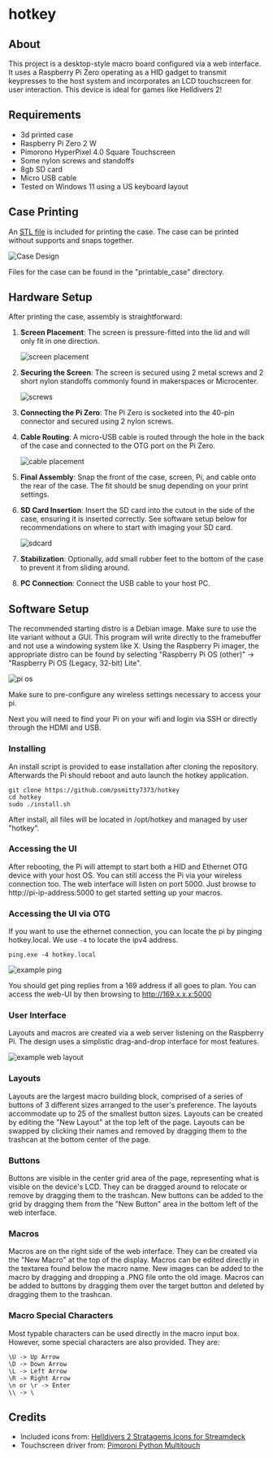 # hotkey

## About

This project is a desktop-style macro board configured via a web interface. It uses a Raspberry Pi Zero operating as a HID gadget to transmit keypresses to the host system and incorporates an LCD touchscreen for user interaction. This device is ideal for games like Helldivers 2!

## Requirements
- 3d printed case
- Raspberry Pi Zero 2 W
- Pimorono HyperPixel 4.0 Square Touchscreen
- Some nylon screws and standoffs
- 8gb SD card
- Micro USB cable
- Tested on Windows 11 using a US keyboard layout

## Case Printing
An [STL file](./printable_case/printable_case.stl) is included for printing the case. The case can be printed without supports and snaps together.

![Case Design](./printable_case/case_screenshot.png)

Files for the case can be found in the "printable_case" directory.

## Hardware Setup
After printing the case, assembly is straightforward:

1. **Screen Placement**: The screen is pressure-fitted into the lid and will only fit in one direction.

   ![screen placement](./help_images/screen.png)

2. **Securing the Screen**: The screen is secured using 2 metal screws and 2 short nylon standoffs commonly found in makerspaces or Microcenter.

   ![screws](./help_images/screws.png)

3. **Connecting the Pi Zero**: The Pi Zero is socketed into the 40-pin connector and secured using 2 nylon screws.

4. **Cable Routing**: A micro-USB cable is routed through the hole in the back of the case and connected to the OTG port on the Pi Zero.

   ![cable placement](./help_images/cable.png)

5. **Final Assembly**: Snap the front of the case, screen, Pi, and cable onto the rear of the case. The fit should be snug depending on your print settings.

6. **SD Card Insertion**: Insert the SD card into the cutout in the side of the case, ensuring it is inserted correctly.  See software setup below for recommendations on where to start with imaging your SD card.

   ![sdcard](./help_images/sdcard.png)

7. **Stabilization**: Optionally, add small rubber feet to the bottom of the case to prevent it from sliding around.

8. **PC Connection**: Connect the USB cable to your host PC.

## Software Setup

The recommended starting distro is a Debian image. Make sure to use the lite variant without a GUI.  This program will write directly to the framebuffer and not use a windowing system like X.  Using the Raspberry Pi imager, the appropriate distro can be found by selecting "Raspberry Pi OS (other)" -> "Raspberry Pi OS (Legacy, 32-bit) Lite". 

![pi os](./help_images/pi_image.png)

Make sure to pre-configure any wireless settings necessary to access your pi.

Next you will need to find your Pi on your wifi and login via SSH or directly through the HDMI and USB.

### Installing
An install script is provided to ease installation after cloning the repository.  Afterwards the Pi should reboot and auto launch the hotkey application.

```
git clone https://github.com/psmitty7373/hotkey
cd hotkey
sudo ./install.sh
```

After install, all files will be located in /opt/hotkey and managed by user "hotkey".

### Accessing the UI
After rebooting, the Pi will attempt to start both a HID and Ethernet OTG device with your host OS.  You can still access the Pi via your wireless connection too.  The web interface will listen on port 5000.  Just browse to http://pi-ip-address:5000 to get started setting up your macros.  

### Accessing the UI via OTG
If you want to use the ethernet connection, you can locate the pi by pinging hotkey.local.  We use `-4` to locate the ipv4 address.
```
ping.exe -4 hotkey.local
```
![example ping](./help_images/ping.png)

You should get ping replies from a 169 address if all goes to plan.  You can access the web-UI by then browsing to http://169.x.x.x:5000

### User Interface

Layouts and macros are created via a web server listening on the Raspberry Pi. The design uses a simplistic drag-and-drop interface for most features.

![example web layout](./help_images/web_layout.png)

### Layouts

Layouts are the largest macro building block, comprised of a series of buttons of 3 different sizes arranged to the user's preference. The layouts accommodate up to 25 of the smallest button sizes. Layouts can be created by editing the "New Layout" at the top left of the page. Layouts can be swapped by clicking their names and removed by dragging them to the trashcan at the bottom center of the page.

### Buttons

Buttons are visible in the center grid area of the page, representing what is visible on the device's LCD. They can be dragged around to relocate or remove by dragging them to the trashcan. New buttons can be added to the grid by dragging them from the "New Button" area in the bottom left of the web interface.

### Macros

Macros are on the right side of the web interface. They can be created via the "New Macro" at the top of the display. Macros can be edited directly in the textarea found below the macro name. New images can be added to the macro by dragging and dropping a .PNG file onto the old image. Macros can be added to buttons by dragging them over the target button and deleted by dragging them to the trashcan.

### Macro Special Characters

Most typable characters can be used directly in the macro input box.  However, some special characters are also provided.  They are:

```
\U -> Up Arrow
\D -> Down Arrow
\L -> Left Arrow
\R -> Right Arrow
\n or \r -> Enter
\\ -> \
```

## Credits

- Included icons from: [Helldivers 2 Stratagems Icons for Streamdeck](https://www.reddit.com/r/Helldivers/comments/1ayhofq/hell_divers_2_stratagems_icons_for_streamdeck/)
- Touchscreen driver from: [Pimoroni Python Multitouch](https://github.com/pimoroni/python-multitouch/blob/master/library/ft5406.py)
